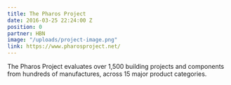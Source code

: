 ```yaml
---
title: The Pharos Project
date: 2016-03-25 22:24:00 Z
position: 0
partner: HBN
image: "/uploads/project-image.png"
link: https://www.pharosproject.net/
---
```


The Pharos Project evaluates over 1,500 building projects and components from hundreds of manufactures, across 15 major product categories.